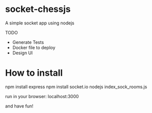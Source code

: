 # socket-chessjs

A simple socket app using nodejs



TODO
 - Generate Tests
 - Docker file to deploy
 - Design UI



# How to install

npm install express
npm install socket.io
nodejs index_sock_rooms.js


run in your browser:
localhost:3000

and have fun!

